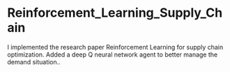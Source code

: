 # Reinforcement_Learning_Supply_Chain
I implemented the research paper Reinforcement Learning for supply chain optimization. Added a deep Q neural network agent to better manage the demand situation..
